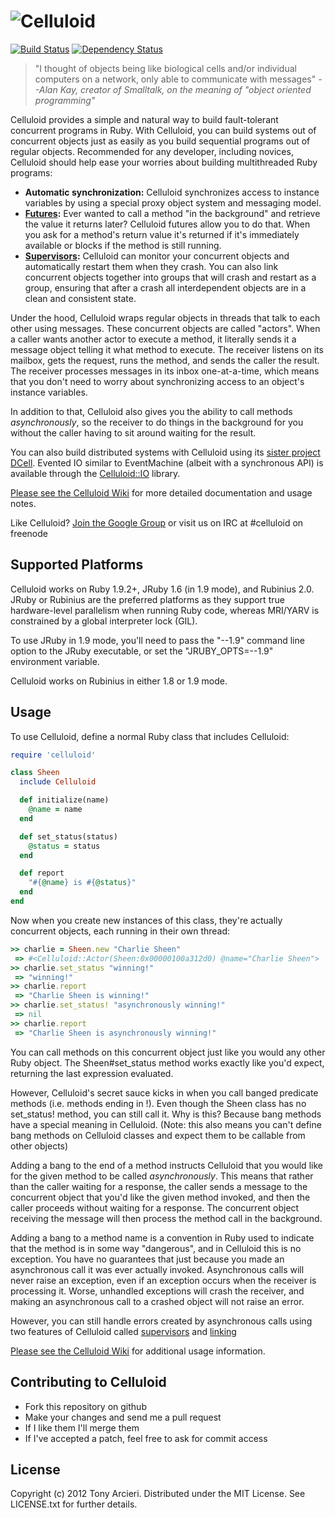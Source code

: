 ![Celluloid](https://github.com/tarcieri/celluloid/raw/master/logo.png)
=========
[![Build Status](http://travis-ci.org/tarcieri/celluloid.png)](http://travis-ci.org/tarcieri/celluloid) [![Dependency Status](https://gemnasium.com/tarcieri/celluloid.png)](https://gemnasium.com/tarcieri/celluloid)

> "I thought of objects being like biological cells and/or individual
> computers on a network, only able to communicate with messages"
> _--Alan Kay, creator of Smalltalk, on the meaning of "object oriented programming"_

Celluloid provides a simple and natural way to build fault-tolerant concurrent
programs in Ruby. With Celluloid, you can build systems out of concurrent
objects just as easily as you build sequential programs out of regular objects.
Recommended for any developer, including novices, Celluloid should help ease
your worries about building multithreaded Ruby programs:

* __Automatic synchronization:__ Celluloid synchronizes access to instance
  variables by using a special proxy object system and messaging model.
* __[Futures](https://github.com/tarcieri/celluloid/wiki/futures):__
  Ever wanted to call a method "in the background" and retrieve the
  value it returns later? Celluloid futures allow you to do that. When you
  ask for a method's return value it's returned if it's immediately available
  or blocks if the method is still running.
* __[Supervisors](https://github.com/tarcieri/celluloid/wiki/supervisors):__
  Celluloid can monitor your concurrent objects and
  automatically restart them when they crash. You can also link concurrent
  objects together into groups that will crash and restart as a group,
  ensuring that after a crash all interdependent objects are in a clean and
  consistent state.

Under the hood, Celluloid wraps regular objects in threads that talk to each
other using messages. These concurrent objects are called "actors". When a
caller wants another actor to execute a method, it literally sends it a
message object telling it what method to execute. The receiver listens on its
mailbox, gets the request, runs the method, and sends the caller the result.
The receiver processes messages in its inbox one-at-a-time, which means that
you don't need to worry about synchronizing access to an object's instance
variables.

In addition to that, Celluloid also gives you the ability to call methods
_asynchronously_, so the receiver to do things in the background for you
without the caller having to sit around waiting for the result.

You can also build distributed systems with Celluloid using its
[sister project DCell](https://github.com/tarcieri/dcell). Evented IO similar
to EventMachine (albeit with a synchronous API) is available through the
[Celluloid::IO](https://github.com/tarcieri/celluloid-io) library.

[Please see the Celluloid Wiki](https://github.com/tarcieri/celluloid/wiki)
for more detailed documentation and usage notes.

Like Celluloid? [Join the Google Group](http://groups.google.com/group/celluloid-ruby)
or visit us on IRC at #celluloid on freenode

Supported Platforms
-------------------

Celluloid works on Ruby 1.9.2+, JRuby 1.6 (in 1.9 mode), and Rubinius 2.0. JRuby
or Rubinius are the preferred platforms as they support true hardware-level
parallelism when running Ruby code, whereas MRI/YARV is constrained by a global
interpreter lock (GIL).

To use JRuby in 1.9 mode, you'll need to pass the "--1.9" command line option
to the JRuby executable, or set the "JRUBY_OPTS=--1.9" environment variable.

Celluloid works on Rubinius in either 1.8 or 1.9 mode.

Usage
-----

To use Celluloid, define a normal Ruby class that includes Celluloid:

```ruby
require 'celluloid'

class Sheen
  include Celluloid

  def initialize(name)
    @name = name
  end

  def set_status(status)
    @status = status
  end

  def report
    "#{@name} is #{@status}"
  end
end
```

Now when you create new instances of this class, they're actually concurrent
objects, each running in their own thread:

```ruby
>> charlie = Sheen.new "Charlie Sheen"
 => #<Celluloid::Actor(Sheen:0x00000100a312d0) @name="Charlie Sheen">
>> charlie.set_status "winning!"
 => "winning!"
>> charlie.report
 => "Charlie Sheen is winning!"
>> charlie.set_status! "asynchronously winning!"
 => nil
>> charlie.report
 => "Charlie Sheen is asynchronously winning!"
```

You can call methods on this concurrent object just like you would any other
Ruby object. The Sheen#set_status method works exactly like you'd expect,
returning the last expression evaluated.

However, Celluloid's secret sauce kicks in when you call banged predicate
methods (i.e. methods ending in !). Even though the Sheen class has no
set_status! method, you can still call it. Why is this? Because bang methods
have a special meaning in Celluloid. (Note: this also means you can't define
bang methods on Celluloid classes and expect them to be callable from other
objects)

Adding a bang to the end of a method instructs Celluloid that you would like
for the given method to be called _asynchronously_. This means that rather
than the caller waiting for a response, the caller sends a message to the
concurrent object that you'd like the given method invoked, and then the
caller proceeds without waiting for a response. The concurrent object
receiving the message will then process the method call in the background.

Adding a bang to a method name is a convention in Ruby used to indicate that
the method is in some way "dangerous", and in Celluloid this is no exception.
You have no guarantees that just because you made an asynchronous call it was
ever actually invoked. Asynchronous calls will never raise an exception, even
if an exception occurs when the receiver is processing it. Worse, unhandled
exceptions will crash the receiver, and making an asynchronous call to a
crashed object will not raise an error.

However, you can still handle errors created by asynchronous calls using
two features of Celluloid called [supervisors](https://github.com/tarcieri/celluloid/wiki/supervisors)
and [linking](https://github.com/tarcieri/celluloid/wiki/linking)

[Please see the Celluloid Wiki](https://github.com/tarcieri/celluloid/wiki)
for additional usage information.

Contributing to Celluloid
-------------------------

* Fork this repository on github
* Make your changes and send me a pull request
* If I like them I'll merge them
* If I've accepted a patch, feel free to ask for commit access

License
-------

Copyright (c) 2012 Tony Arcieri. Distributed under the MIT License. See
LICENSE.txt for further details.
